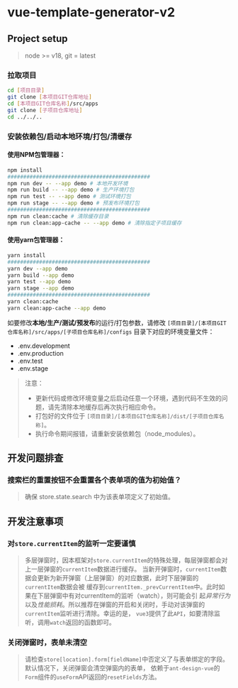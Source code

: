 # vue-template-generator-v2

## Project setup

> node >= v18, git = latest

### 拉取项目

```bash
cd [项目目录]
git clone [本项目GIT仓库地址]
cd [本项目GIT仓库名称]/src/apps
git clone [子项目仓库地址]
cd ../../..
```

### 安装依赖包/启动本地环境/打包/清缓存

#### 使用NPM包管理器：

```bash
npm install
#############################################
npm run dev -- --app demo # 本地开发环境
npm run build -- --app demo # 生产环境打包
npm run test -- --app demo # 测试环境打包
npm run stage -- --app demo # 预发布环境打包
#############################################
npm run clean:cache # 清除缓存目录
npm run clean:app-cache -- --app demo # 清除指定子项目缓存
```

#### 使用yarn包管理器：

```bash
yarn install
#############################################
yarn dev --app demo
yarn build --app demo
yarn test --app demo
yarn stage --app demo
#############################################
yarn clean:cache
yarn clean:app-cache --app demo
```

如要修改**本地/生产/测试/预发布**的运行/打包参数，请修改 `[项目目录]/[本项目GIT仓库名称]/src/apps/[子项目仓库名称]/configs` 目录下对应的环境变量文件：

- .env.development
- .env.production
- .env.test
- .env.stage

> 注意：
> - 更新代码或修改环境变量之后启动任意一个环境，遇到代码不生效的问题，请先清除本地缓存后再次执行相应命令。
> - 打包好的文件位于 `[项目目录]/[本项目GIT仓库名称]/dist/[子项目仓库名称]`。
> - 执行命令期间报错，请重新安装依赖包（node_modules）。


## 开发问题排查

### 搜索栏的重置按钮不会重置各个表单项的值为初始值？

> 确保 store.state.search 中为该表单项定义了初始值。

## 开发注意事项

### 对`store.currentItem`的监听一定要谨慎

> 多层弹窗时，因本框架对`store.currentItem`的特殊处理，每层弹窗都会对上一层弹窗的`currentItem`数据进行缓存。
> 当新开弹窗时，`currentItem`数据会更新为新开弹窗（上层弹窗）的对应数据，此时下层弹窗的`currentItem`数据会被
> 缓存到`currentItem._prevCurrentItem`中。此时如果在下层弹窗中有对currentItem的监听（watch），则可能会引
> 起*异常行为*以及*性能损耗*。所以推荐在弹窗的开启和关闭时，手动对该弹窗的`currentItem`监听进行清除。幸运的是，
> `vue3`提供了此`API`，如要清除监听，调用`watch`返回的函数即可。

### 关闭弹窗时，表单未清空

> 请检查`store[location].form[fieldName]`中否定义了与表单绑定的字段。默认情况下，关闭弹窗会清空弹窗内的表单，
> 依赖于`ant-design-vue`的`Form`组件的`useForm`API返回的`resetFields`方法。
